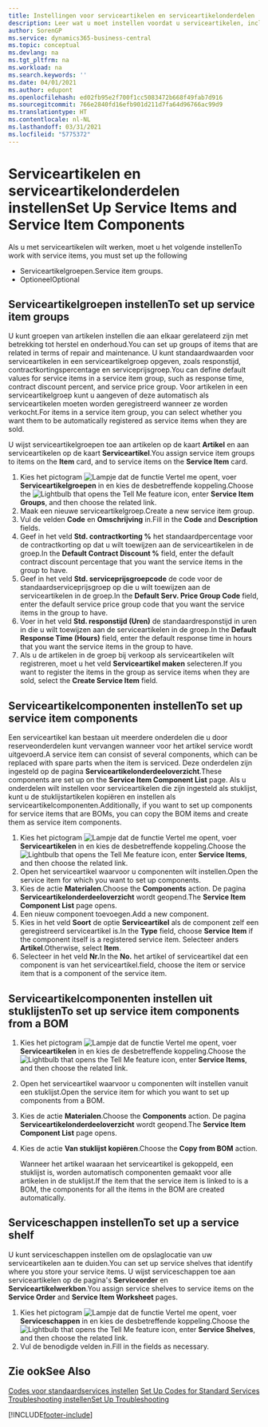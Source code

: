 ```yaml
---
title: Instellingen voor serviceartikelen en serviceartikelonderdelen | Microsoft Docs
description: Leer wat u moet instellen voordat u serviceartikelen, inclusief standaardwaarden voor onder andere de responstijd, het contractkortingspercentage en de serviceprijsgroep, kunt gebruiken.
author: SorenGP
ms.service: dynamics365-business-central
ms.topic: conceptual
ms.devlang: na
ms.tgt_pltfrm: na
ms.workload: na
ms.search.keywords: ''
ms.date: 04/01/2021
ms.author: edupont
ms.openlocfilehash: ed02fb95e2f700f1cc5083472b668f49fab7d916
ms.sourcegitcommit: 766e2840fd16efb901d211d7fa64d96766ac99d9
ms.translationtype: HT
ms.contentlocale: nl-NL
ms.lasthandoff: 03/31/2021
ms.locfileid: "5775372"
---
```

# <a name="set-up-service-items-and-service-item-components"></a><span data-ttu-id="b682f-103">Serviceartikelen en serviceartikelonderdelen instellen</span><span class="sxs-lookup"><span data-stu-id="b682f-103">Set Up Service Items and Service Item Components</span></span>
<span data-ttu-id="b682f-104">Als u met serviceartikelen wilt werken, moet u het volgende instellen</span><span class="sxs-lookup"><span data-stu-id="b682f-104">To work with service items, you must set up the following</span></span>

* <span data-ttu-id="b682f-105">Serviceartikelgroepen.</span><span class="sxs-lookup"><span data-stu-id="b682f-105">Service item groups.</span></span>
* <span data-ttu-id="b682f-106">Optioneel</span><span class="sxs-lookup"><span data-stu-id="b682f-106">Optional</span></span>

## <a name="to-set-up-service-item-groups"></a><span data-ttu-id="b682f-107">Serviceartikelgroepen instellen</span><span class="sxs-lookup"><span data-stu-id="b682f-107">To set up service item groups</span></span>
<span data-ttu-id="b682f-108">U kunt groepen van artikelen instellen die aan elkaar gerelateerd zijn met betrekking tot herstel en onderhoud.</span><span class="sxs-lookup"><span data-stu-id="b682f-108">You can set up groups of items that are related in terms of repair and maintenance.</span></span> <span data-ttu-id="b682f-109">U kunt standaardwaarden voor serviceartikelen in een serviceartikelgroep opgeven, zoals responstijd, contractkortingspercentage en serviceprijsgroep.</span><span class="sxs-lookup"><span data-stu-id="b682f-109">You can define default values for service items in a service item group, such as response time, contract discount percent, and service price group.</span></span> <span data-ttu-id="b682f-110">Voor artikelen in een serviceartikelgroep kunt u aangeven of deze automatisch als serviceartikelen moeten worden geregistreerd wanneer ze worden verkocht.</span><span class="sxs-lookup"><span data-stu-id="b682f-110">For items in a service item group, you can select whether you want them to be automatically registered as service items when they are sold.</span></span>  

<span data-ttu-id="b682f-111">U wijst serviceartikelgroepen toe aan artikelen op de kaart **Artikel** en aan serviceartikelen op de kaart **Serviceartikel**.</span><span class="sxs-lookup"><span data-stu-id="b682f-111">You assign service item groups to items on the **Item** card, and to service items on the **Service Item** card.</span></span>  

1. <span data-ttu-id="b682f-112">Kies het pictogram ![Lampje dat de functie Vertel me opent](media/ui-search/search_small.png "Vertel me wat u wilt doen"), voer **Serviceartikelgroepen** in en kies de desbetreffende koppeling.</span><span class="sxs-lookup"><span data-stu-id="b682f-112">Choose the ![Lightbulb that opens the Tell Me feature](media/ui-search/search_small.png "Tell me what you want to do") icon, enter **Service Item Groups**, and then choose the related link.</span></span>  
2. <span data-ttu-id="b682f-113">Maak een nieuwe serviceartikelgroep.</span><span class="sxs-lookup"><span data-stu-id="b682f-113">Create a new service item group.</span></span>  
3. <span data-ttu-id="b682f-114">Vul de velden **Code** en **Omschrijving** in.</span><span class="sxs-lookup"><span data-stu-id="b682f-114">Fill in the **Code** and **Description** fields.</span></span>  
4. <span data-ttu-id="b682f-115">Geef in het veld **Std. contractkorting %** het standaardpercentage voor de contractkorting op dat u wilt toewijzen aan de serviceartikelen in de groep.</span><span class="sxs-lookup"><span data-stu-id="b682f-115">In the **Default Contract Discount %** field, enter the default contract discount percentage that you want the service items in the group to have.</span></span>  
5. <span data-ttu-id="b682f-116">Geef in het veld **Std. serviceprijsgroepcode** de code voor de standaardserviceprijsgroep op die u wilt toewijzen aan de serviceartikelen in de groep.</span><span class="sxs-lookup"><span data-stu-id="b682f-116">In the **Default Serv. Price Group Code** field, enter the default service price group code that you want the service items in the group to have.</span></span>  
6. <span data-ttu-id="b682f-117">Voer in het veld **Std. responstijd (Uren)** de standaardresponstijd in uren in die u wilt toewijzen aan de serviceartikelen in de groep.</span><span class="sxs-lookup"><span data-stu-id="b682f-117">In the **Default Response Time (Hours)** field, enter the default response time in hours that you want the service items in the group to have.</span></span>  
7. <span data-ttu-id="b682f-118">Als u de artikelen in de groep bij verkoop als serviceartikelen wilt registreren, moet u het veld **Serviceartikel maken** selecteren.</span><span class="sxs-lookup"><span data-stu-id="b682f-118">If you want to register the items in the group as service items when they are sold, select the **Create Service Item** field.</span></span>  

## <a name="to-set-up-service-item-components"></a><span data-ttu-id="b682f-119">Serviceartikelcomponenten instellen</span><span class="sxs-lookup"><span data-stu-id="b682f-119">To set up service item components</span></span>
<span data-ttu-id="b682f-120">Een serviceartikel kan bestaan uit meerdere onderdelen die u door reserveonderdelen kunt vervangen wanneer voor het artikel service wordt uitgevoerd.</span><span class="sxs-lookup"><span data-stu-id="b682f-120">A service item can consist of several components, which can be replaced with spare parts when the item is serviced.</span></span> <span data-ttu-id="b682f-121">Deze onderdelen zijn ingesteld op de pagina **Serviceartikelonderdeeloverzicht**.</span><span class="sxs-lookup"><span data-stu-id="b682f-121">These components are set up on the **Service Item Component List** page.</span></span> <span data-ttu-id="b682f-122">Als u onderdelen wilt instellen voor serviceartikelen die zijn ingesteld als stuklijst, kunt u de stuklijstartikelen kopiëren en instellen als serviceartikelcomponenten.</span><span class="sxs-lookup"><span data-stu-id="b682f-122">Additionally, if you want to set up components for service items that are BOMs, you can copy the BOM items and create them as service item components.</span></span>

1. <span data-ttu-id="b682f-123">Kies het pictogram ![Lampje dat de functie Vertel me opent](media/ui-search/search_small.png "Vertel me wat u wilt doen"), voer **Serviceartikelen** in en kies de desbetreffende koppeling.</span><span class="sxs-lookup"><span data-stu-id="b682f-123">Choose the ![Lightbulb that opens the Tell Me feature](media/ui-search/search_small.png "Tell me what you want to do") icon, enter **Service Items**, and then choose the related link.</span></span>
2. <span data-ttu-id="b682f-124">Open het serviceartikel waarvoor u componenten wilt instellen.</span><span class="sxs-lookup"><span data-stu-id="b682f-124">Open the service item for which you want to set up components.</span></span>  
3. <span data-ttu-id="b682f-125">Kies de actie **Materialen**.</span><span class="sxs-lookup"><span data-stu-id="b682f-125">Choose the **Components** action.</span></span> <span data-ttu-id="b682f-126">De pagina **Serviceartikelonderdeeloverzicht** wordt geopend.</span><span class="sxs-lookup"><span data-stu-id="b682f-126">The **Service Item Component List** page opens.</span></span>  
4. <span data-ttu-id="b682f-127">Een nieuw component toevoegen.</span><span class="sxs-lookup"><span data-stu-id="b682f-127">Add a new component.</span></span>  
5. <span data-ttu-id="b682f-128">Kies in het veld **Soort** de optie **Serviceartikel** als de component zelf een geregistreerd serviceartikel is.</span><span class="sxs-lookup"><span data-stu-id="b682f-128">In the **Type** field, choose **Service Item** if the component itself is a registered service item.</span></span> <span data-ttu-id="b682f-129">Selecteer anders **Artikel**.</span><span class="sxs-lookup"><span data-stu-id="b682f-129">Otherwise, select **Item**.</span></span>  
6. <span data-ttu-id="b682f-130">Selecteer in het veld **Nr.**</span><span class="sxs-lookup"><span data-stu-id="b682f-130">In the **No.**</span></span> <span data-ttu-id="b682f-131">het artikel of serviceartikel dat een component is van het serviceartikel.</span><span class="sxs-lookup"><span data-stu-id="b682f-131">field, choose the item or service item that is a component of the service item.</span></span>  

## <a name="to-set-up-service-item-components-from-a-bom"></a><span data-ttu-id="b682f-132">Serviceartikelcomponenten instellen uit stuklijsten</span><span class="sxs-lookup"><span data-stu-id="b682f-132">To set up service item components from a BOM</span></span>
1.  <span data-ttu-id="b682f-133">Kies het pictogram ![Lampje dat de functie Vertel me opent](media/ui-search/search_small.png "Vertel me wat u wilt doen"), voer **Serviceartikelen** in en kies de desbetreffende koppeling.</span><span class="sxs-lookup"><span data-stu-id="b682f-133">Choose the ![Lightbulb that opens the Tell Me feature](media/ui-search/search_small.png "Tell me what you want to do") icon, enter **Service Items**, and then choose the related link.</span></span>  
2. <span data-ttu-id="b682f-134">Open het serviceartikel waarvoor u componenten wilt instellen vanuit een stuklijst.</span><span class="sxs-lookup"><span data-stu-id="b682f-134">Open the service item for which you want to set up components from a BOM.</span></span>  
3. <span data-ttu-id="b682f-135">Kies de actie **Materialen**.</span><span class="sxs-lookup"><span data-stu-id="b682f-135">Choose the **Components** action.</span></span> <span data-ttu-id="b682f-136">De pagina **Serviceartikelonderdeeloverzicht** wordt geopend.</span><span class="sxs-lookup"><span data-stu-id="b682f-136">The **Service Item Component List** page opens.</span></span>  
4. <span data-ttu-id="b682f-137">Kies de actie **Van stuklijst kopiëren**.</span><span class="sxs-lookup"><span data-stu-id="b682f-137">Choose the **Copy from BOM** action.</span></span>  

    <span data-ttu-id="b682f-138">Wanneer het artikel waaraan het serviceartikel is gekoppeld, een stuklijst is, worden automatisch componenten gemaakt voor alle artikelen in de stuklijst.</span><span class="sxs-lookup"><span data-stu-id="b682f-138">If the item that the service item is linked to is a BOM, the components for all the items in the BOM are created automatically.</span></span>  

## <a name="to-set-up-a-service-shelf"></a><span data-ttu-id="b682f-139">Serviceschappen instellen</span><span class="sxs-lookup"><span data-stu-id="b682f-139">To set up a service shelf</span></span>
<span data-ttu-id="b682f-140">U kunt serviceschappen instellen om de opslaglocatie van uw serviceartikelen aan te duiden.</span><span class="sxs-lookup"><span data-stu-id="b682f-140">You can set up service shelves that identify where you store your service items.</span></span> <span data-ttu-id="b682f-141">U wijst serviceschappen toe aan serviceartikelen op de pagina's **Serviceorder** en **Serviceartikelwerkbon**.</span><span class="sxs-lookup"><span data-stu-id="b682f-141">You assign service shelves to service items on the **Service Order** and **Service Item Worksheet** pages.</span></span>  

1. <span data-ttu-id="b682f-142">Kies het pictogram ![Lampje dat de functie Vertel me opent](media/ui-search/search_small.png "Vertel me wat u wilt doen"), voer **Serviceschappen** in en kies de desbetreffende koppeling.</span><span class="sxs-lookup"><span data-stu-id="b682f-142">Choose the ![Lightbulb that opens the Tell Me feature](media/ui-search/search_small.png "Tell me what you want to do") icon, enter **Service Shelves**, and then choose the related link.</span></span>
2. <span data-ttu-id="b682f-143">Vul de benodigde velden in.</span><span class="sxs-lookup"><span data-stu-id="b682f-143">Fill in the fields as necessary.</span></span>

## <a name="see-also"></a><span data-ttu-id="b682f-144">Zie ook</span><span class="sxs-lookup"><span data-stu-id="b682f-144">See Also</span></span>
<span data-ttu-id="b682f-145">[Codes voor standaardservices instellen](service-how-setup-service-coding.md) </span><span class="sxs-lookup"><span data-stu-id="b682f-145">[Set Up Codes for Standard Services](service-how-setup-service-coding.md) </span></span>  
[<span data-ttu-id="b682f-146">Troubleshooting instellen</span><span class="sxs-lookup"><span data-stu-id="b682f-146">Set Up Troubleshooting</span></span>](service-how-setup-troubleshooting.md)


[!INCLUDE[footer-include](includes/footer-banner.md)]